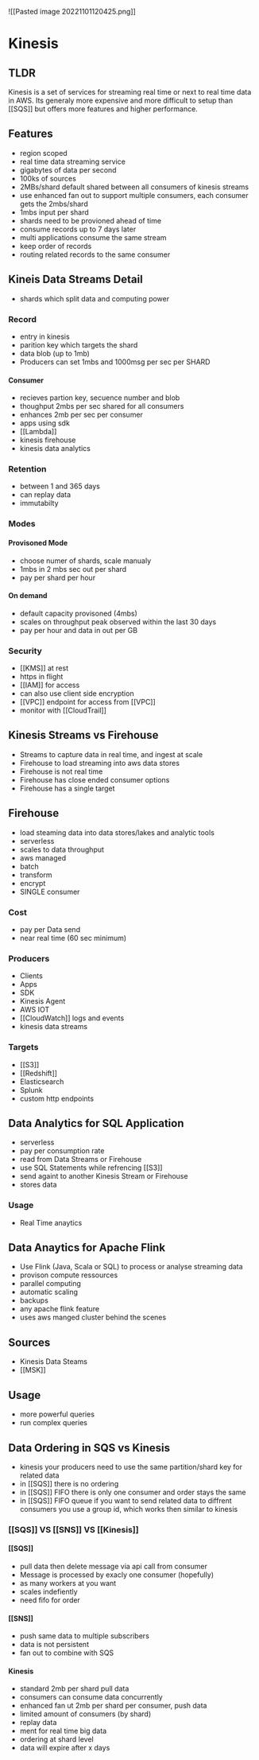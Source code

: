 ![[Pasted image 20221101120425.png]]
# Kinesis

## TLDR
Kinesis is a set of services for streaming real time or next to real time data in AWS. Its generaly more expensive and more difficult to setup than [[SQS]] but offers more features and higher performance.


## Features
- region scoped
- real time data streaming service
- gigabytes of data per second
- 100ks of sources
- 2MBs/shard default shared between all consumers of kinesis streams
- use enhanced fan out to support multiple consumers, each consumer gets the 2mbs/shard
- 1mbs input per shard 
- shards need to be provioned ahead of time
- consume records up to 7 days later
- multi applications consume the same stream
- keep order of records
- routing related records to the same consumer

## Kineis Data Streams Detail
- shards which split data and computing power

### Record
- entry in kinesis
- parition key which targets the shard
- data blob (up to 1mb)
- Producers can set 1mbs and 1000msg per sec per SHARD

#### Consumer
- recieves partion key, secuence number and blob
- thoughput 2mbs per sec shared for all consumers
- enhances 2mb per sec per consumer
- apps using sdk
- [[Lambda]]
- kinesis firehouse
- kinesis data analytics

### Retention
- between 1 and 365 days
- can replay data
- immutabilty

### Modes

#### Provisoned Mode 
- choose numer of shards, scale manualy
- 1mbs in 2 mbs sec out per shard
- pay per shard per hour

#### On demand
- default capacity provisoned (4mbs)
- scales on throughput peak observed within the last 30 days
- pay per hour and data in out per GB

### Security
- [[KMS]] at rest
- https in flight
- [[IAM]] for access
- can also use client side encryption
- [[VPC]] endpoint for access from [[VPC]]
- monitor with [[CloudTrail]]

## Kinesis Streams vs Firehouse
- Streams to capture data in real time, and ingest at scale
- Firehouse to load streaming into aws data stores
- Firehouse is not real time
- Firehouse has close ended consumer options
- Firehouse has a single target

## Firehouse
- load steaming data into data stores/lakes and analytic tools
- serverless
- scales to data throughput
- aws managed
- batch
- transform
- encrypt
- SINGLE consumer

### Cost
- pay per Data send
- near real time (60 sec minimum)

### Producers
- Clients
- Apps
- SDK
- Kinesis Agent
- AWS IOT
- [[CloudWatch]] logs and events
- kinesis data streams

### Targets
- [[S3]]
- [[Redshift]]
- Elasticsearch
- Splunk
- custom http endpoints

## Data Analytics for SQL Application
- serverless
- pay per consumption rate
- read from Data Streams or Firehouse
- use SQL Statements while refrencing [[S3]]
- send againt to another Kinesis Stream or Firehouse
- stores data

### Usage
- Real Time anaytics

## Data Anaytics for Apache Flink
- Use Flink (Java, Scala or SQL) to process or analyse streaming data
- provison compute ressources
- parallel computing
- automatic scaling
- backups
- any apache flink feature
- uses aws manged cluster behind the scenes

## Sources
- Kinesis Data Steams
-  [[MSK]]

## Usage
- more powerful queries
- run complex queries

## Data Ordering in SQS vs Kinesis
- kinesis your producers need to use the same partition/shard key for related data
- in [[SQS]] there is no ordering
- in [[SQS]] FIFO there is only one consumer and order stays the same
- in [[SQS]] FIFO queue if you want to send related data to diffrent consumers you use a group id, which works then similar to kinesis

### [[SQS]] VS [[SNS]] VS [[Kinesis]]

#### [[SQS]] 
- pull data then delete message via api call from consumer
- Message is processed by exacly one consumer (hopefully)
- as many workers at you want
- scales indefiently
- need fifo for order

#### [[SNS]]
- push same data to multiple subscribers
- data is not persistent
- fan out to combine with SQS

#### Kinesis
- standard 2mb per shard pull data
- consumers can consume data concurrently
- enhanced fan ut 2mb per shard per consumer, push data
- limited amount of consumers (by shard)
- replay data
- ment for real time big data
- ordering at shard level
- data will expire after x days